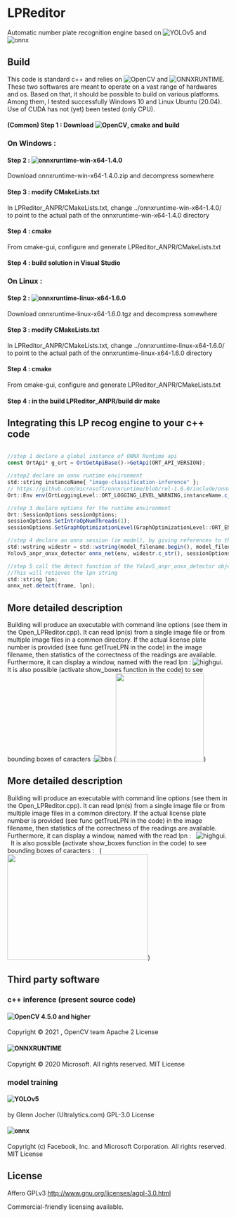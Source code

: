 # LPReditor
Automatic number plate recognition engine based on ![YOLOv5](https://github.com/ultralytics/yolov5) and ![onnx](https://github.com/onnx/onnx)
## Build
This code is standard c++ and relies on ![OpenCV](https://github.com/opencv/opencv) and ![ONNXRUNTIME](https://github.com/microsoft/onnxruntime). These two softwares are meant to operate on a vast range of hardwares and os. Based on that, it should be possible to build on various platforms. Among them, I tested successfully Windows 10 and Linux Ubuntu (20.04). Use of CUDA has not (yet) been tested (only CPU). 
#### (Common) Step 1 : Download ![OpenCV](https://github.com/opencv/opencv), cmake and build
### On Windows :
#### Step 2 : ![onnxruntime-win-x64-1.4.0](https://github.com/microsoft/onnxruntime/releases)
Download onnxruntime-win-x64-1.4.0.zip and decompress somewhere
#### Step 3 : modify CMakeLists.txt
In LPReditor_ANPR/CMakeLists.txt, change ../onnxruntime-win-x64-1.4.0/ to point to the actual path of the onnxruntime-win-x64-1.4.0 directory
#### Step 4 : cmake
From cmake-gui, configure and generate LPReditor_ANPR/CMakeLists.txt 
#### Step 4 : build solution in Visual Studio

### On Linux :
#### Step 2 : ![onnxruntime-linux-x64-1.6.0](https://github.com/microsoft/onnxruntime/releases)
Download onnxruntime-linux-x64-1.6.0.tgz and decompress somewhere
#### Step 3 : modify CMakeLists.txt
In LPReditor_ANPR/CMakeLists.txt, change ../onnxruntime-linux-x64-1.6.0/ to point to the actual path of the onnxruntime-linux-x64-1.6.0 directory
#### Step 4 : cmake
From cmake-gui, configure and generate LPReditor_ANPR/CMakeLists.txt 
#### Step 4 : in the build LPReditor_ANPR/build dir make

## Integrating this LP recog engine to your c++ code
```javascript

//step 1 declare a global instance of ONNX Runtime api
const OrtApi* g_ort = OrtGetApiBase()->GetApi(ORT_API_VERSION);
```
```javascript
//step2 declare an onnx runtime environment
std::string instanceName{ "image-classification-inference" };
// https://github.com/microsoft/onnxruntime/blob/rel-1.6.0/include/onnxruntime/core/session/onnxruntime_c_api.h#L123
Ort::Env env(OrtLoggingLevel::ORT_LOGGING_LEVEL_WARNING,instanceName.c_str());
```
```javascript
//step 3 declare options for the runtime environment
Ort::SessionOptions sessionOptions;
sessionOptions.SetIntraOpNumThreads(1);
sessionOptions.SetGraphOptimizationLevel(GraphOptimizationLevel::ORT_ENABLE_EXTENDED);
```

```javascript
//step 4 declare an onnx session (ie model), by giving references to the runtime environment, session options and path to the model
std::wstring widestr = std::wstring(model_filename.begin(), model_filename.end());
Yolov5_anpr_onxx_detector onnx_net(env, widestr.c_str(), sessionOptions);
```
```javascript
//step 5 call the detect function of the Yolov5_anpr_onxx_detector object, on a cv::mat frame.
//This will retieves the lpn string
std::string lpn;
onnx_net.detect(frame, lpn);
```
## More detailed description
Building will produce an executable with command line options (see them in the Open_LPReditor.cpp). It can read lpn(s) from a single image file or from multiple image files in a common directory. If the actual license plate number is provided (see func getTrueLPN in the code) in the image filename, then statistics of the correctness of the readings are available. 
&nbsp;
Furthermore, it can display a window, named with the read lpn :
![highgui](https://github.com/lprsoft/lpreditor/blob/master/image2.jpg). 
&nbsp;
It is also possible (activate show_boxes function in the code) to see bounding boxes of caracters :![bbs](https://github.com/lprsoft/lpreditor/blob/master/image.jpg)
(<img src="https://github.com/lprsoft/lpreditor/blob/master/image.jpg" width="200" height="200" />) 
## More detailed description
Building will produce an executable with command line options (see them in the Open_LPReditor.cpp). It can read lpn(s) from a single image file or from multiple image files in a common directory. If the actual license plate number is provided (see func getTrueLPN in the code) in the image filename, then statistics of the correctness of the readings are available. 
&nbsp;
Furthermore, it can display a window, named with the read lpn :
&nbsp;
![highgui](https://github.com/lprsoft/lpreditor/blob/master/image2.jpg).
&nbsp;
It is also possible (activate show_boxes function in the code) to see bounding boxes of caracters :
&nbsp;
(<img src="https://github.com/lprsoft/lpreditor/blob/master/image.jpg" width="320" height="240" />) 

## Third party software

### c++ inference (present source code)

#### ![OpenCV 4.5.0 and higher](https://github.com/opencv/opencv)
Copyright © 2021 , OpenCV team
Apache 2 License

#### ![ONNXRUNTIME](https://github.com/microsoft/onnxruntime)
Copyright © 2020 Microsoft. All rights reserved.
MIT License

### model training

#### ![YOLOv5](https://github.com/ultralytics/yolov5)

by Glenn Jocher (Ultralytics.com)
GPL-3.0 License

#### ![onnx](https://github.com/onnx/onnx)
Copyright (c) Facebook, Inc. and Microsoft Corporation. All rights reserved.
MIT License

## License
Affero GPLv3 http://www.gnu.org/licenses/agpl-3.0.html

Commercial-friendly licensing available.

